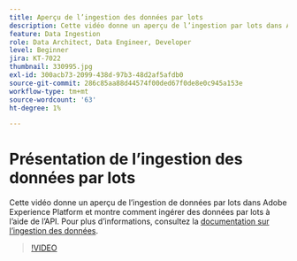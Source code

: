 ```yaml
---
title: Aperçu de l’ingestion des données par lots
description: Cette vidéo donne un aperçu de l’ingestion par lots dans Adobe Experience Platform et montre comment ingérer des données par lots à l’aide de l’API.
feature: Data Ingestion
role: Data Architect, Data Engineer, Developer
level: Beginner
jira: KT-7022
thumbnail: 330995.jpg
exl-id: 300acb73-2099-438d-97b3-48d2af5afdb0
source-git-commit: 286c85aa88d44574f00ded67f0de8e0c945a153e
workflow-type: tm+mt
source-wordcount: '63'
ht-degree: 1%

---
```


# Présentation de l’ingestion des données par lots

Cette vidéo donne un aperçu de l’ingestion de données par lots dans Adobe Experience Platform et montre comment ingérer des données par lots à l’aide de l’API. Pour plus d’informations, consultez la [documentation sur l’ingestion des données](https://experienceleague.adobe.com/docs/experience-platform/ingestion/home.html?lang=fr).

>[!VIDEO](https://video.tv.adobe.com/v/345661?learn=on&enablevpops&captions=fre_fr)
